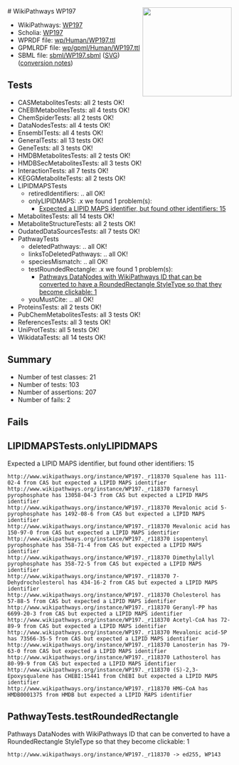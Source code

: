 <img style="float: right; width: 200px" src="../logo.png" />
# WikiPathways WP197

* WikiPathways: [WP197](https://identifiers.org/wikipathways:WP197)
* Scholia: [WP197](https://scholia.toolforge.org/wikipathways/WP197)
* WPRDF file: [wp/Human/WP197.ttl](../wp/Human/WP197.ttl)
* GPMLRDF file: [wp/gpml/Human/WP197.ttl](../wp/gpml/Human/WP197.ttl)
* SBML file: [sbml/WP197.sbml](../sbml/WP197.sbml) ([SVG](../sbml/WP197.svg)) ([conversion notes](../sbml/WP197.txt))

## Tests
* CASMetabolitesTests: all 2 tests OK!
* ChEBIMetabolitesTests: all 4 tests OK!
* ChemSpiderTests: all 2 tests OK!
* DataNodesTests: all 4 tests OK!
* EnsemblTests: all 4 tests OK!
* GeneralTests: all 13 tests OK!
* GeneTests: all 3 tests OK!
* HMDBMetabolitesTests: all 2 tests OK!
* HMDBSecMetabolitesTests: all 3 tests OK!
* InteractionTests: all 7 tests OK!
* KEGGMetaboliteTests: all 2 tests OK!
* LIPIDMAPSTests
    * retiredIdentifiers: .. all OK!
    * onlyLIPIDMAPS: .x we found 1 problem(s):
        * [Expected a LIPID MAPS identifier, but found other identifiers: 15](#d0bfb67d)
* MetabolitesTests: all 14 tests OK!
* MetaboliteStructureTests: all 2 tests OK!
* OudatedDataSourcesTests: all 7 tests OK!
* PathwayTests
    * deletedPathways: .. all OK!
    * linksToDeletedPathways: .. all OK!
    * speciesMismatch: .. all OK!
    * testRoundedRectangle: .x we found 1 problem(s):
        * [Pathways DataNodes with WikiPathways ID that can be converted to have a RoundedRectangle StyleType so that they become clickable: 1](#9fbad3cb)
    * youMustCite: .. all OK!
* ProteinsTests: all 2 tests OK!
* PubChemMetabolitesTests: all 3 tests OK!
* ReferencesTests: all 3 tests OK!
* UniProtTests: all 5 tests OK!
* WikidataTests: all 14 tests OK!


## Summary

* Number of test classes: 21
* Number of tests: 103
* Number of assertions: 207
* Number of fails: 2

## Fails

<a name="d0bfb67d" />

## LIPIDMAPSTests.onlyLIPIDMAPS

Expected a LIPID MAPS identifier, but found other identifiers: 15
```
http://www.wikipathways.org/instance/WP197._r118370 Squalene has 111-02-4 from CAS but expected a LIPID MAPS identifier
http://www.wikipathways.org/instance/WP197._r118370 farnesyl pyrophosphate has 13058-04-3 from CAS but expected a LIPID MAPS identifier
http://www.wikipathways.org/instance/WP197._r118370 Mevalonic acid 5-pyrophosphate has 1492-08-6 from CAS but expected a LIPID MAPS identifier
http://www.wikipathways.org/instance/WP197._r118370 Mevalonic acid has 150-97-0 from CAS but expected a LIPID MAPS identifier
http://www.wikipathways.org/instance/WP197._r118370 isopentenyl pyrophosphate has 358-71-4 from CAS but expected a LIPID MAPS identifier
http://www.wikipathways.org/instance/WP197._r118370 Dimethylallyl pyrophosphate has 358-72-5 from CAS but expected a LIPID MAPS identifier
http://www.wikipathways.org/instance/WP197._r118370 7-Dehydrocholesterol has 434-16-2 from CAS but expected a LIPID MAPS identifier
http://www.wikipathways.org/instance/WP197._r118370 Cholesterol has 57-88-5 from CAS but expected a LIPID MAPS identifier
http://www.wikipathways.org/instance/WP197._r118370 Geranyl-PP has 6699-20-3 from CAS but expected a LIPID MAPS identifier
http://www.wikipathways.org/instance/WP197._r118370 Acetyl-CoA has 72-89-9 from CAS but expected a LIPID MAPS identifier
http://www.wikipathways.org/instance/WP197._r118370 Mevalonic acid-5P has 73566-35-5 from CAS but expected a LIPID MAPS identifier
http://www.wikipathways.org/instance/WP197._r118370 Lanosterin has 79-63-0 from CAS but expected a LIPID MAPS identifier
http://www.wikipathways.org/instance/WP197._r118370 Lathosterol has 80-99-9 from CAS but expected a LIPID MAPS identifier
http://www.wikipathways.org/instance/WP197._r118370 (S)-2,3-Epoxysqualene has CHEBI:15441 from ChEBI but expected a LIPID MAPS identifier
http://www.wikipathways.org/instance/WP197._r118370 HMG-CoA has HMDB0001375 from HMDB but expected a LIPID MAPS identifier
```

<a name="9fbad3cb" />

## PathwayTests.testRoundedRectangle

Pathways DataNodes with WikiPathways ID that can be converted to have a RoundedRectangle StyleType so that they become clickable: 1
```
http://www.wikipathways.org/instance/WP197._r118370 -> ed255, WP143
 ```

